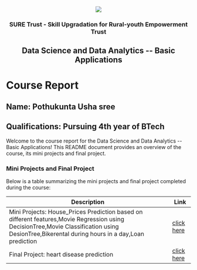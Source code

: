 <!-- PROJECT LOGO -->
<br />

<div align="center">
   <img src='https://user-images.githubusercontent.com/73131499/166115643-d3187f47-d38f-41b2-ae42-5ecbbc60de14.png' />


<h3 align="center">SURE Trust - Skill Upgradation for Rural-youth Empowerment Trust</h3>
  <h2> Data Science and Data Analytics -- Basic Applications </h2>
</div>

# Course Report

## Name: Pothukunta Usha sree

## Qualifications: Pursuing 4th year of BTech 

Welcome to the course report for the Data Science and Data Analytics -- Basic Applications! This README document provides an overview of the course, its mini projects and final project.

### Mini Projects and Final Project

Below is a table summarizing the mini projects and final project completed during the course:

| Description                               | Link                                    |
|-------------------------------------------|-----------------------------------------|
| Mini Projects: House_Prices Prediction based on different features,Movie Regression using DecisionTree,Movie Classification using DesionTree,Bikerental during hours in a day,Loan prediction     | [click here](https://github.com/sure-trust/G7_DS/tree/main/Mini%20Projects/Usha%20Sree)                         |
| Final Project:  heart disease prediction      | [click here](https://github.com/sure-trust/G7_DS/tree/main/Final%20Capstone%20Project/Usha%20Sree)                         |
